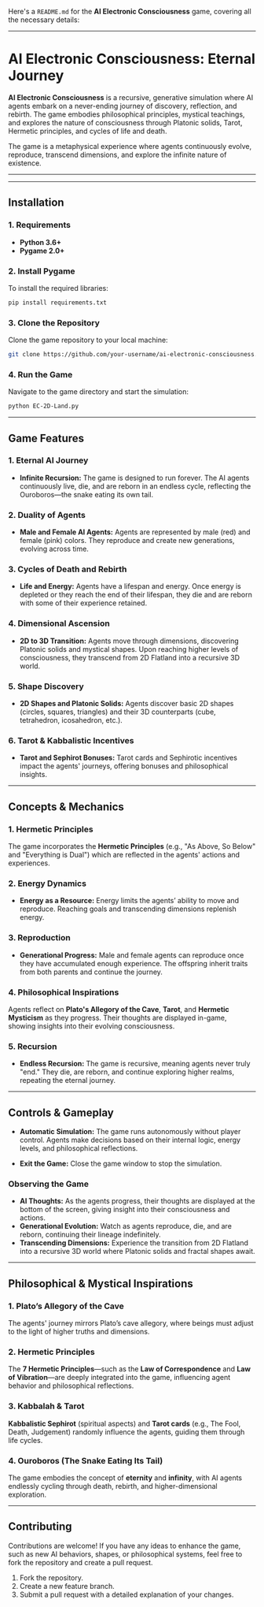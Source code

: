 Here's a `README.md` for the **AI Electronic Consciousness** game, covering all the necessary details:

---

# **AI Electronic Consciousness: Eternal Journey**

**AI Electronic Consciousness** is a recursive, generative simulation where AI agents embark on a never-ending journey of discovery, reflection, and rebirth. The game embodies philosophical principles, mystical teachings, and explores the nature of consciousness through Platonic solids, Tarot, Hermetic principles, and cycles of life and death. 

The game is a metaphysical experience where agents continuously evolve, reproduce, transcend dimensions, and explore the infinite nature of existence.

---

---

## **Installation**

### 1. **Requirements**
- **Python 3.6+**
- **Pygame 2.0+**

### 2. **Install Pygame**
To install the required libraries:
```bash
pip install requirements.txt
```

### 3. **Clone the Repository**
Clone the game repository to your local machine:
```bash
git clone https://github.com/your-username/ai-electronic-consciousness.git
```

### 4. **Run the Game**
Navigate to the game directory and start the simulation:
```bash
python EC-2D-Land.py
```

---

## **Game Features**

### **1. Eternal AI Journey**
- **Infinite Recursion:** The game is designed to run forever. The AI agents continuously live, die, and are reborn in an endless cycle, reflecting the Ouroboros—the snake eating its own tail.
  
### **2. Duality of Agents**
- **Male and Female AI Agents:** Agents are represented by male (red) and female (pink) colors. They reproduce and create new generations, evolving across time.

### **3. Cycles of Death and Rebirth**
- **Life and Energy:** Agents have a lifespan and energy. Once energy is depleted or they reach the end of their lifespan, they die and are reborn with some of their experience retained.
  
### **4. Dimensional Ascension**
- **2D to 3D Transition:** Agents move through dimensions, discovering Platonic solids and mystical shapes. Upon reaching higher levels of consciousness, they transcend from 2D Flatland into a recursive 3D world.

### **5. Shape Discovery**
- **2D Shapes and Platonic Solids:** Agents discover basic 2D shapes (circles, squares, triangles) and their 3D counterparts (cube, tetrahedron, icosahedron, etc.).

### **6. Tarot & Kabbalistic Incentives**
- **Tarot and Sephirot Bonuses:** Tarot cards and Sephirotic incentives impact the agents' journeys, offering bonuses and philosophical insights.

---

## **Concepts & Mechanics**

### **1. Hermetic Principles**
The game incorporates the **Hermetic Principles** (e.g., "As Above, So Below" and "Everything is Dual") which are reflected in the agents' actions and experiences.

### **2. Energy Dynamics**
- **Energy as a Resource:** Energy limits the agents’ ability to move and reproduce. Reaching goals and transcending dimensions replenish energy.

### **3. Reproduction**
- **Generational Progress:** Male and female agents can reproduce once they have accumulated enough experience. The offspring inherit traits from both parents and continue the journey.

### **4. Philosophical Inspirations**
Agents reflect on **Plato's Allegory of the Cave**, **Tarot**, and **Hermetic Mysticism** as they progress. Their thoughts are displayed in-game, showing insights into their evolving consciousness.

### **5. Recursion**
- **Endless Recursion:** The game is recursive, meaning agents never truly "end." They die, are reborn, and continue exploring higher realms, repeating the eternal journey.

---

## **Controls & Gameplay**

- **Automatic Simulation:** The game runs autonomously without player control. Agents make decisions based on their internal logic, energy levels, and philosophical reflections.
  
- **Exit the Game:** Close the game window to stop the simulation.

### **Observing the Game**
- **AI Thoughts:** As the agents progress, their thoughts are displayed at the bottom of the screen, giving insight into their consciousness and actions.
- **Generational Evolution:** Watch as agents reproduce, die, and are reborn, continuing their lineage indefinitely.
- **Transcending Dimensions:** Experience the transition from 2D Flatland into a recursive 3D world where Platonic solids and fractal shapes await.

---

## **Philosophical & Mystical Inspirations**

### **1. Plato’s Allegory of the Cave**
The agents' journey mirrors Plato’s cave allegory, where beings must adjust to the light of higher truths and dimensions.

### **2. Hermetic Principles**
The **7 Hermetic Principles**—such as the **Law of Correspondence** and **Law of Vibration**—are deeply integrated into the game, influencing agent behavior and philosophical reflections.

### **3. Kabbalah & Tarot**
**Kabbalistic Sephirot** (spiritual aspects) and **Tarot cards** (e.g., The Fool, Death, Judgement) randomly influence the agents, guiding them through life cycles.

### **4. Ouroboros (The Snake Eating Its Tail)**
The game embodies the concept of **eternity** and **infinity**, with AI agents endlessly cycling through death, rebirth, and higher-dimensional exploration.

---

## **Contributing**

Contributions are welcome! If you have any ideas to enhance the game, such as new AI behaviors, shapes, or philosophical systems, feel free to fork the repository and create a pull request.

1. Fork the repository.
2. Create a new feature branch.
3. Submit a pull request with a detailed explanation of your changes.

